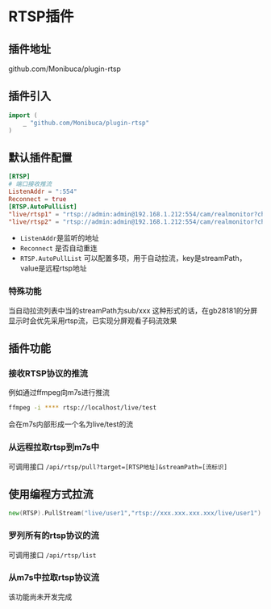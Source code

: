 # RTSP插件

## 插件地址

github.com/Monibuca/plugin-rtsp

## 插件引入
```go
import (
    _ "github.com/Monibuca/plugin-rtsp"
)
```

## 默认插件配置

```toml
[RTSP]
# 端口接收推流
ListenAddr = ":554"
Reconnect = true
[RTSP.AutoPullList]
"live/rtsp1" = "rtsp://admin:admin@192.168.1.212:554/cam/realmonitor?channel=1&subtype=1"
"live/rtsp2" = "rtsp://admin:admin@192.168.1.212:554/cam/realmonitor?channel=2&subtype=1"
```

- `ListenAddr`是监听的地址
- `Reconnect` 是否自动重连
- `RTSP.AutoPullList` 可以配置多项，用于自动拉流，key是streamPath，value是远程rtsp地址

### 特殊功能

当自动拉流列表中当的streamPath为sub/xxx 这种形式的话，在gb28181的分屏显示时会优先采用rtsp流，已实现分屏观看子码流效果
## 插件功能

### 接收RTSP协议的推流

例如通过ffmpeg向m7s进行推流

```bash
ffmpeg -i **** rtsp://localhost/live/test
```

会在m7s内部形成一个名为live/test的流

### 从远程拉取rtsp到m7s中

可调用接口
`/api/rtsp/pull?target=[RTSP地址]&streamPath=[流标识]`

## 使用编程方式拉流
```go
new(RTSP).PullStream("live/user1","rtsp://xxx.xxx.xxx.xxx/live/user1") 
```

### 罗列所有的rtsp协议的流

可调用接口
`/api/rtsp/list`

### 从m7s中拉取rtsp协议流

该功能尚未开发完成

